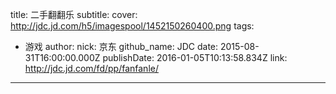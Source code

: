 title: 二手翻翻乐
subtitle: 
cover: http://jdc.jd.com/h5/imagespool/1452150260400.png
tags:
  - 游戏
author:
  nick: 京东
  github_name: JDC
date: 2015-08-31T16:00:00.000Z
publishDate: 2016-01-05T10:13:58.834Z
link: http://jdc.jd.com/fd/pp/fanfanle/
---